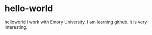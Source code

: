# hello-world
helloworld
I work with Emory University. I am learning github. It is very interesting.
